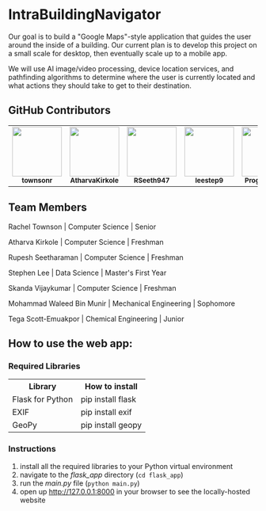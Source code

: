 # IntraBuildingNavigator
Our goal is to build a "Google Maps"-style application that guides the user around the inside of a building. Our current plan is to develop this project on a small scale for desktop, then eventually scale up to a mobile app. 

We will use AI image/video processing, device location services, and pathfinding algorithms to determine where the user is currently located and what actions they should take to get to their destination. 

## GitHub Contributors
<table>
  <tbody>
    <tr>
      <td align="center">
        <a href="https://github.com/townsonr">
        <img src="https://avatars.githubusercontent.com/u/73606631?v=4" width="100px;">
        </a><br/>
        <small><b>townsonr</b></small>
      </td>
      <td align="center">
        <a href="https://github.com/AtharvaKirkole">
        <img src="https://avatars.githubusercontent.com/u/86716884?v=4" width="100px;">
        </a><br/>
        <small><b>AtharvaKirkole</b></small>
      </td>
      <td align="center">
        <a href="https://github.com/RSeeth947">
        <img src="https://avatars.githubusercontent.com/u/67927758?v=4" width="100px;">
        </a><br/>
        <small><b>RSeeth947</b></small>
      </td>
      <td align="center">
        <a href="https://github.com/leestep9">
        <img src="https://avatars.githubusercontent.com/u/46537881?v=4" width="100px;">
        </a><br/>
        <small><b>leestep9</b></small>
      </td>
      <td align="center">
        <a href="https://github.com/ProgramRush">
        <img src="https://avatars.githubusercontent.com/u/87960843?v=4" width="100px;">
        </a><br/>
        <small><b>ProgramRush</b></small>
      </td>
      <td align="center">
        <a href="https://github.com/mwaleeed">
        <img src="https://avatars.githubusercontent.com/u/88088085?v=4" width="100px;">
        </a><br/>
        <small><b>mwaleeed</b></small>
      </td>
      <td align="center">
        <a href="https://github.com/tegascott">
        <img src="https://avatars.githubusercontent.com/u/109388061?v=4" width="100px;">
        </a><br/>
        <small><b>tegascott</b></small>
      </td>
    </tr>
  </tbody>
</table>

## Team Members
Rachel Townson | Computer Science | Senior

Atharva Kirkole | Computer Science | Freshman

Rupesh Seetharaman | Computer Science | Freshman

Stephen Lee | Data Science | Master's First Year

Skanda Vijaykumar | Computer Science | Freshman

Mohammad Waleed Bin Munir | Mechanical Engineering | Sophomore

Tega Scott-Emuakpor | Chemical Engineering | Junior


## How to use the web app:

### Required Libraries
<table>
  <tr>
    <th>Library</th>
    <th>How to install</th>
  </tr>
  <tr>
    <td>Flask for Python</td>
    <td>pip install flask</td>
  </tr>
  <tr>
    <td>EXIF</td>
    <td>pip install exif</td>
  </tr>
  <tr>
    <td>GeoPy</td>
    <td>pip install geopy</td>
  </tr>
</table>

### Instructions

1. install all the required libraries to your Python virtual environment
2. navigate to the *flask_app* directory (`cd flask_app`)
3. run the *main.py* file (`python main.py`)
4. open up http://127.0.0.1:8000 in your browser to see the locally-hosted website

